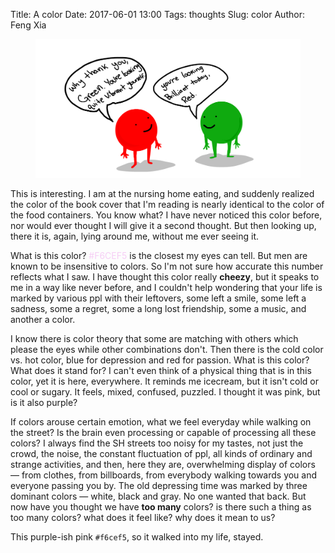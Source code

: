 Title: A color
Date: 2017-06-01 13:00
Tags: thoughts
Slug: color
Author: Feng Xia

<figure class="col l6 m6 s12">
  <img src="/images/funny/color.png"/>
</figure>

This is interesting. I am at the nursing home eating, and suddenly
realized the color of the book cover that I'm reading is nearly
identical to the color of the food containers. You know what? I have never
noticed this color before, nor would ever thought I will give it a
second thought. But then looking up, there it is, again, lying around
me, without me ever seeing it.

What is this color? <span style="color:#F6CEF5">#F6CEF5</span> is the
closest my eyes can tell. But men are known to be insensitive to
colors. So I'm not sure how accurate this number reflects what I saw.
I have thought this color really __cheezy__, but it speaks to me in a
way like never before, and I couldn't help wondering that your life is
marked by various ppl with their leftovers, some left a smile, some
left a sadness, some a regret, some a long lost friendship, some a
music, and another a color.

I know there is color theory that some are matching with others which
please the eyes while other combinations don't. Then there is the cold
color vs. hot color, blue for depression and red for passion. What is
this color? What does it stand for? I can't even think of a physical
thing that is in this color, yet it is here, everywhere. It reminds me
icecream, but it isn't cold or cool or sugary. It feels, mixed,
confused, puzzled. I thought it was pink, but is it also purple?

If colors arouse certain emotion, what we feel everyday while walking
on the street? Is the brain even processing or capable of processing
all these colors? I always find the SH streets too noisy for my
tastes, not just the crowd, the noise, the constant fluctuation of
ppl, all kinds of ordinary and strange activities, and then, here they
are, overwhelming display of colors &mdash; from clothes, from
billboards, from everybody walking towards you and everyone passing
you by.  The old depressing time was marked by three dominant colors
&mdash; white, black and gray. No one wanted that back. But now have
you thought we have __too many__ colors? is there such a thing as too
many colors? what does it feel like? why does it mean to us?

This purple-ish pink `#f6cef5`, so it walked into my life, stayed.
